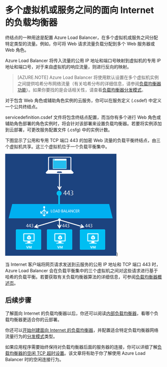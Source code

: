 
<properties 
   pageTitle="面向 Internet 的负载均衡器概述 | Azure "
   description="面向 Internet 的负载均衡器及其功能的概述。使用虚拟机和云服务的 Azure 的负载均衡器的工作原理。"
   services="load-balancer"
   documentationCenter="na"
   authors="joaoma"
   manager="carmonm"
   editor="tysonn" />
<tags 
   ms.service="load-balancer"
   ms.date="04/05/2016"
   wacn.date="08/29/2016" />


# 多个虚拟机或服务之间的面向 Internet 的负载均衡器

终结点的一种用途是配置 Azure Load Balancer，在多个虚拟机或服务之间分配特定类型的流量。例如，你可将 Web 请求流量负载分配到多个 Web 服务器或 Web 角色。

Azure Load Balancer 将传入流量的公用 IP 地址和端口号映射到虚拟机的专用 IP 地址和端口号，对于来自虚拟机的响应流量，则进行反向的映射。

>[AZURE.NOTE] Azure Load Balancer 将使用默认设置在多个虚拟机实例之间提供哈希分布网络流量（有关哈希分布的详细信息，请参阅[负载均衡器功能](/documentation/articles/load-balancer-overview#load-balancer-features)）。如果你要找的是会话相关性，请查看[负载均衡器分发模式](/documentation/articles/load-balancer-distribution-mode/)。

对于包含 Web 角色或辅助角色实例的云服务，你可以在服务定义 (.csdef) 中定义一个公共终结点。
 
servicedefinition.csdef 文件将包含终结点配置，而当你有多个进行 Web 角色或辅助角色部署的角色实例时，将会针对该部署来设置负载均衡器。若要将实例添加到云部署，可更改服务配置文件 (.csfg) 中的实例计数。

下图显示了公用和专用 TCP 端口 443 的加密 Web 流量的负载平衡终结点，由三个虚拟机共享。这三个虚拟机位于一个负载平衡集中。


![公共负载均衡器示例](./media/load-balancer-internet-overview/IC727496.png))

当 Internet 客户端将网页请求发送到云服务的公用 IP 地址和 TCP 端口 443 时，Azure Load Balancer 会在负载平衡集中的三个虚拟机之间对这些请求进行基于哈希的负载平衡。若要获取有关负载均衡器算法的详细信息，可参阅[负载均衡器概述页](/documentation/articles/load-balancer-overview/#load-balancer-features)。


## 后续步骤

了解面向 Internet 的负载均衡器以后，你还可以阅读[内部负载均衡器](/documentation/articles/load-balancer-internal-overview/)，看哪个负载均衡器更适合你的云部署。

你还可以[开始创建面向 Internet 的负载均衡器](/documentation/articles/load-balancer-get-started-internet-arm-ps/)，并配置适合特定负载均衡器网络流量行为的[分发模式](/documentation/articles/load-balancer-distribution-mode/)类型。

如果应用程序需要始终保持对负载均衡器后面的服务器的连接，你可以详细了解[负载均衡器的空闲 TCP 超时设置](/documentation/articles/load-balancer-tcp-idle-timeout/)。该文章将有助于你了解使用 Azure Load Balancer 时的空闲连接行为。


 

<!---HONumber=Mooncake_0822_2016-->